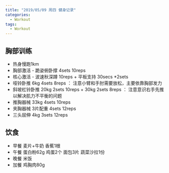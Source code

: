 ```yaml
---
title: "2019/05/09 周四 健身记录"
categories:
  - Workout
tags:
  - Workout
---
```


## 胸部训练
* 热身慢跑1km
* 胸部激活 - 跪姿俯卧撑 4sets 10reps
* 核心激活 - 波速秋深蹲 10reps + 平板支持 30secs *2sets
* 哑铃卧推 6kg 4sets 8reps ： 注意小臂和手肘需要放松，主要依靠胸部发力
* 斜坡杠铃卧推 20kg 2sets 10reps + 30kg 2sets 8reps ： 注意意识右手先推以解决肌力不平衡的问题
* 推胸器械 33kg 4sets 10reps
* 夹胸器械 3片配重 4sets 12reps
* 三头屈伸 4kg 3sets 12reps


## 饮食
* 早餐 麦片+牛奶 香蕉1根
* 午餐 蛋白粉62g 鸡蛋2个 面包3片 蔬菜沙拉1份
* 晚餐 米饭
* 加餐 鸡胸肉80g